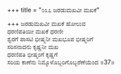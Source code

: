 +++
title = "೦೩೭ ಜರಡುಮಖವೀ ಮಖಕೆ"

+++
ಜರಡುಮಖವೀ ಮಖಕೆ ಹೋಲುವ  
ಧರಣಿಪತಿಯೀ ಮಖಕೆ ಧರಣೀ  
ಶ್ವರಗೆ ಪಾಸಟಿ ಭೀಷ್ಮನೀ ಮಖಭೂಪ ಭೀಷ್ಮರಿಗೆ  
ಸರಿಸನಾದನು ಕೃಷ್ಣನೀ ಮಖ  
ಧರಣಿಪತಿ ಭೀಷ್ಮಂಗೆ ಕೃಷ್ಣಗೆ  
ಸರಿಯ ಕಾಣೆನು ನಿಮ್ಮೊಳೊಬ್ಬರಿಗೊಬ್ಬರೆಣೆಯೆಂದ     ॥37॥